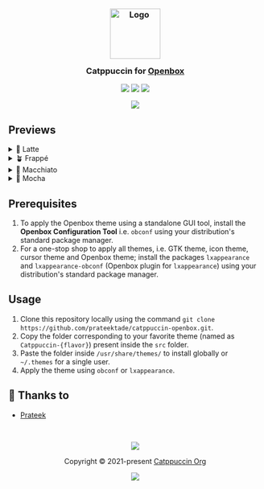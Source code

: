 <h3 align="center">
	<img src="https://raw.githubusercontent.com/catppuccin/catppuccin/main/assets/logos/exports/1544x1544_circle.png" width="100" alt="Logo"/><br/>
	<img src="https://raw.githubusercontent.com/catppuccin/catppuccin/main/assets/misc/transparent.png" height="30" width="0px"/>
	Catppuccin for <a href="http://openbox.org/wiki/Main_Page">Openbox</a>
	<img src="https://raw.githubusercontent.com/catppuccin/catppuccin/main/assets/misc/transparent.png" height="30" width="0px"/>
</h3>

<p align="center">
	<a href="https://github.com/prateektade/catppuccin-openbox/stargazers"><img src="https://img.shields.io/github/stars/prateektade/catppuccin-openbox?colorA=363a4f&colorB=b7bdf8&style=for-the-badge"></a>
	<a href="https://github.com/prateektade/catppuccin-openbox/issues"><img src="https://img.shields.io/github/issues/prateektade/catppuccin-openbox?colorA=363a4f&colorB=f5a97f&style=for-the-badge"></a>
	<a href="https://github.com/prateektade/catppuccin-openbox/contributors"><img src="https://img.shields.io/github/contributors/prateektade/catppuccin-openbox?colorA=363a4f&colorB=a6da95&style=for-the-badge"></a>
</p>

<p align="center">
	<img src="https://raw.githubusercontent.com/prateektade/catppuccin-openbox/main/assets/Screenshot.webp"/>
</p>

## Previews

<details>
<summary>🌻 Latte</summary>
<img src="https://raw.githubusercontent.com/prateektade/catppuccin-openbox/main/assets/gLatte.webp"/>
</details>
<details>
<summary>🪴 Frappé</summary>
<img src="https://raw.githubusercontent.com/prateektade/catppuccin-openbox/main/assets/gFrappe.webp"/>
</details>
<details>
<summary>🌺 Macchiato</summary>
<img src="https://raw.githubusercontent.com/prateektade/catppuccin-openbox/main/assets/gMacchiato.webp"/>
</details>
<details>
<summary>🌿 Mocha</summary>
<img src="https://raw.githubusercontent.com/prateektade/catppuccin-openbox/main/assets/gMocha.webp"/>
</details>

## Prerequisites

1. To apply the Openbox theme using a standalone GUI tool, install the **Openbox Configuration Tool** i.e. `obconf` using your distribution's standard package manager.
2. For a one-stop shop to apply all themes, i.e. GTK theme, icon theme, cursor theme and Openbox theme; install the packages `lxappearance` and `lxappearance-obconf` (Openbox plugin for `lxappearance`) using your distribution's standard package manager.

## Usage

1. Clone this repository locally using the command `git clone https://github.com/prateektade/catppuccin-openbox.git`.
2. Copy the folder corresponding to your favorite theme (named as `Catppuccin-{flavor}`) present inside the `src` folder.
3. Paste the folder inside `/usr/share/themes/` to install globally or `~/.themes` for a single user.
4. Apply the theme using `obconf` or `lxappearance`.

## 💝 Thanks to

- [Prateek](https://github.com/prateektade)

&nbsp;

<p align="center">
	<img src="https://raw.githubusercontent.com/catppuccin/catppuccin/main/assets/footers/gray0_ctp_on_line.svg?sanitize=true" />
</p>

<p align="center">
	Copyright &copy; 2021-present <a href="https://github.com/catppuccin" target="_blank">Catppuccin Org</a>
</p>

<p align="center">
	<a href="https://github.com/catppuccin/catppuccin/blob/main/LICENSE"><img src="https://img.shields.io/static/v1.svg?style=for-the-badge&label=License&message=MIT&logoColor=d9e0ee&colorA=363a4f&colorB=b7bdf8"/></a>
</p>
